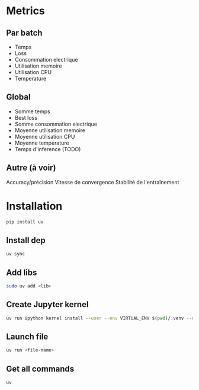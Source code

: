 # Metrics

## Par batch

-   Temps
-   Loss
-   Consommation electrique
-   Utilisation memoire
-   Utilisation CPU
-   Temperature

## Global

-   Somme temps
-   Best loss
-   Somme consommation electrique
-   Moyenne utilisation memoire
-   Moyenne utilisation CPU
-   Moyenne temperature
-   Temps d'inference (TODO)

## Autre (à voir)

Accuracy/précision
Vitesse de convergence
Stabilité de l'entraînement

# Installation

```bash
pip install uv
```

## Install dep

```bash
uv sync
```

## Add libs

```bash
sudo uv add <lib>
```

## Create Jupyter kernel

```bash
uv run ipython kernel install --user --env VIRTUAL_ENV $(pwd)/.venv --name=project
```

## Launch file

```bash
uv run <file-name>
```

## Get all commands

```bash
uv
```
